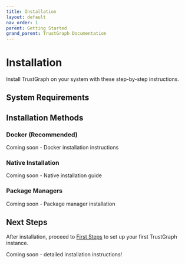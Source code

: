 ```yaml
---
title: Installation
layout: default
nav_order: 1
parent: Getting Started
grand_parent: TrustGraph Documentation
---
```


# Installation

Install TrustGraph on your system with these step-by-step instructions.

## System Requirements

## Installation Methods

### Docker (Recommended)

Coming soon - Docker installation instructions

### Native Installation

Coming soon - Native installation guide

### Package Managers

Coming soon - Package manager installation

## Next Steps

After installation, proceed to [First Steps](first-steps.md) to set up your first TrustGraph instance.

Coming soon - detailed installation instructions!
